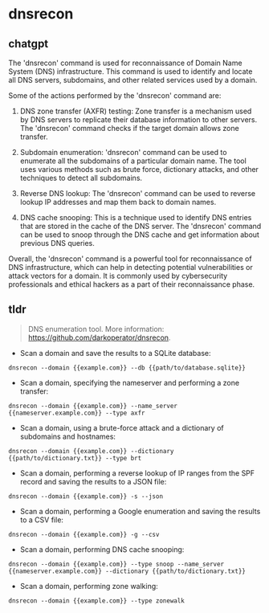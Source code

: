 # dnsrecon 
## chatgpt 
The 'dnsrecon' command is used for reconnaissance of Domain Name System (DNS) infrastructure. This command is used to identify and locate all DNS servers, subdomains, and other related services used by a domain.

Some of the actions performed by the 'dnsrecon' command are:

1. DNS zone transfer (AXFR) testing: Zone transfer is a mechanism used by DNS servers to replicate their database information to other servers. The 'dnsrecon' command checks if the target domain allows zone transfer.

2. Subdomain enumeration: 'dnsrecon' command can be used to enumerate all the subdomains of a particular domain name. The tool uses various methods such as brute force, dictionary attacks, and other techniques to detect all subdomains.

3. Reverse DNS lookup: The 'dnsrecon' command can be used to reverse lookup IP addresses and map them back to domain names.

4. DNS cache snooping: This is a technique used to identify DNS entries that are stored in the cache of the DNS server. The 'dnsrecon' command can be used to snoop through the DNS cache and get information about previous DNS queries.

Overall, the 'dnsrecon' command is a powerful tool for reconnaissance of DNS infrastructure, which can help in detecting potential vulnerabilities or attack vectors for a domain. It is commonly used by cybersecurity professionals and ethical hackers as a part of their reconnaissance phase. 

## tldr 
 
> DNS enumeration tool.
> More information: <https://github.com/darkoperator/dnsrecon>.

- Scan a domain and save the results to a SQLite database:

`dnsrecon --domain {{example.com}} --db {{path/to/database.sqlite}}`

- Scan a domain, specifying the nameserver and performing a zone transfer:

`dnsrecon --domain {{example.com}} --name_server {{nameserver.example.com}} --type axfr`

- Scan a domain, using a brute-force attack and a dictionary of subdomains and hostnames:

`dnsrecon --domain {{example.com}} --dictionary {{path/to/dictionary.txt}} --type brt`

- Scan a domain, performing a reverse lookup of IP ranges from the SPF record and saving the results to a JSON file:

`dnsrecon --domain {{example.com}} -s --json`

- Scan a domain, performing a Google enumeration and saving the results to a CSV file:

`dnsrecon --domain {{example.com}} -g --csv`

- Scan a domain, performing DNS cache snooping:

`dnsrecon --domain {{example.com}} --type snoop --name_server {{nameserver.example.com}} --dictionary {{path/to/dictionary.txt}}`

- Scan a domain, performing zone walking:

`dnsrecon --domain {{example.com}} --type zonewalk`
